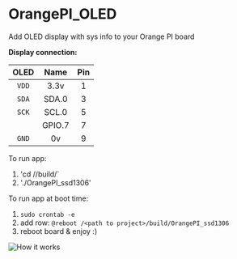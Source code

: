 # OrangePI_OLED
Add OLED display with sys info to your Orange PI board


**Display connection:**

| OLED |    Name   |  Pin  | 
|:----:|:---------:|:-----:|
|`VDD` |    3.3v   |  1    |
|`SDA` |   SDA.0   |  3    |
|`SCK` |   SCL.0   |  5    |
|      |  GPIO.7   |  7    |
|`GND` |    0v     |  9    |


To run app:
1. 'cd /<path to project>/build/`
2. './OrangePI_ssd1306'

To run app at boot time:
1. `sudo crontab -e`
2. add row: `@reboot /<path to project>/build/OrangePI_ssd1306`
3. reboot board & enjoy :)


![How it works](https://github.com/vadzimyatskevich/OrangePI_OLED/blob/master/img/pic_1.JPG?raw=true)
